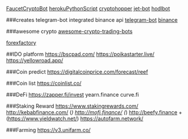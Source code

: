 [FaucetCryptoBot](https://github.com/souravrs999/FaucetCryptoBot)
[herokuPythonScript](https://dev.to/towernter/hosting-a-python-script-on-heroku-using-github-khj)
[cryptohopper](https://www.cryptohopper.com/)
[jet-bot](https://jet-bot.com/)
[hodlbot](https://www.hodlbot.io/)


###creates telegram-bot integrated binance api
[telegram-bot](https://github.com/python-telegram-bot/python-telegram-bot)
[binance](https://github.com/sammchardy/python-binance)


###awesome crypto
[awesome-crypto-trading-bots](https://github.com/botcrypto-io/awesome-crypto-trading-bots)

[forexfactory](https://www.forexfactory.com/forums)


##IDO platform
https://bscpad.com/
https://poikastarter.live/
https://yellowroad.app/


###Coin predict
https://digitalcoinprice.com/forecast/reef


###Coin list
https://coinlist.co/


###DeFi
https://zapper.fi/invest
yearn.finance
curve.fi


###Staking Reward
https://www.stakingrewards.com/
http://kebabfinance.com/ (*)
http://mofi.finance/ (*)
http://beefy.finance  + (https://www.yieldwatch.net/)
https://autofarm.network/


###Farming
https://v3.unifarm.co/